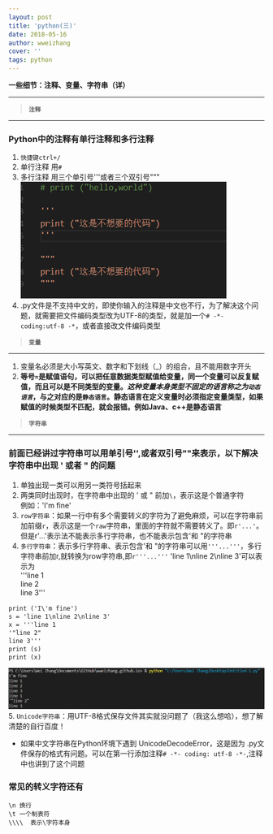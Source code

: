 ```yaml
---
layout: post
title: 'python(三)'
date: 2018-05-16
author: wweizhang
cover: ''
tags: python
---
```


**一些细节：注释、变量、字符串（详）**

---

> **`注释`**
---
### Python中的注释有单行注释和多行注释
1. `快捷键ctrl+/`
2. 单行注释 用`#`
3. 多行注释 用三个单引号'''或者三个双引号"""
![avatar](/assets/img/2018-05-16-01.png)
4. .py文件是不支持中文的，即使你输入的注释是中文也不行，为了解决这个问题，就需要把文件编码类型改为UTF-8的类型，就是加一个`# -*- coding:utf-8 -*`，或者直接改文件编码类型

> **`变量`**
---
1. 变量名必须是大小写英文、数字和下划线（_）的组合，且不能用数字开头
2. **等号`=`是赋值语句，可以把任意数据类型赋值给变量，同一个变量可以反复赋值，而且可以是不同类型的变量。*这种变量本身类型不固定的语言称之为`动态语言`*，与之对应的是`静态语言`。静态语言在定义变量时必须指定变量类型，如果赋值的时候类型不匹配，就会报错。例如Java、c++是静态语言**

> **`字符串`**
---
### 前面已经讲过字符串可以用单引号'',或者双引号""来表示，以下解决字符串中出现 ' 或者 " 的问题  
1. 单独出现一类可以用另一类符号括起来
2. 两类同时出现时，在字符串中出现的 ' 或 " 前加`\`，表示这是个普通字符   
    例如：'I\'m fine'
3. `row字符串`：如果一行中有多个需要转义的字符为了避免麻烦，可以在字符串前加前缀`r`，表示这是一个`raw`字符串，里面的字符就不需要转义了。即`r'...'`。但是r'...'表示法不能表示多行字符串，也不能表示包含'和 "的字符串
4. `多行字符串`：表示多行字符串、表示包含'和 "的字符串可以用`'''...'''`，多行字符串前加r,就转换为row字符串,即`r'''...'''` 
    'line 1\nline 2\nline 3'可以表示为  
    '''line 1  
    line 2  
    line 3'''
```
print ('I\'m fine')
s = 'line 1\nline 2\nline 3'
x = '''line 1
'"line 2"
line 3'''
print (s)
print (x)
```
![avatar](/assets/img/2018-05-16-02.png)
5.  `Unicode字符串`：用UTF-8格式保存文件其实就没问题了（我这么想哈），想了解清楚的自行百度！  
* 如果中文字符串在Python环境下遇到 UnicodeDecodeError，这是因为  .py文件保存的格式有问题。可以在第一行添加注释`# -*- coding: utf-8 -*-`,注释中也讲到了这个问题

### 常见的转义字符还有  
    \n 换行  
    \t 一个制表符  
    \\\\  表示\字符本身  